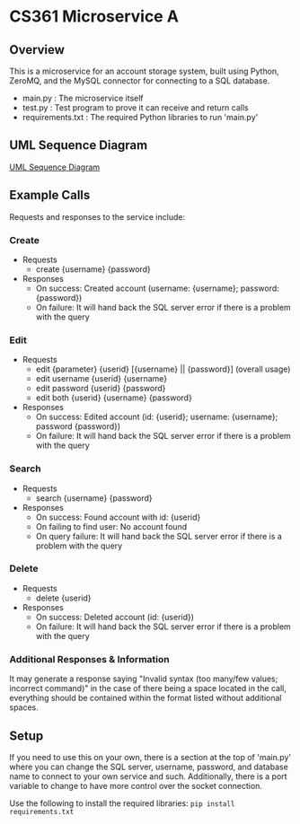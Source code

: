 # CS361 Microservice A

## Overview
This is a microservice for an account storage system, built using Python, ZeroMQ, and the MySQL connector for connecting to a SQL database.

- main.py : The microservice itself
- test.py : Test program to prove it can receive and return calls
- requirements.txt : The required Python libraries to run 'main.py'

## UML Sequence Diagram
[UML Sequence Diagram](https://github.com/meows4h/CS361-MSA/blob/main/images/UMLDiagram.PNG)

## Example Calls
Requests and responses to the service include:

### Create
- Requests
    - create {username} {password}
- Responses
    - On success: Created account (username: {username}; password: {password})
    - On failure: It will hand back the SQL server error if there is a problem with the query

### Edit
- Requests
    - edit {parameter} {userid} [{username} || {password}] (overall usage)
    - edit username {userid} {username}
    - edit password {userid} {password}
    - edit both {userid} {username} {password}
- Responses
    - On success: Edited account (id: {userid}; username: {username}; password {password})
    - On failure: It will hand back the SQL server error if there is a problem with the query

### Search
- Requests
    - search {username} {password}
- Responses
    - On success: Found account with id: {userid}
    - On failing to find user: No account found
    - On query failure: It will hand back the SQL server error if there is a problem with the query

### Delete
- Requests
    - delete {userid}
- Responses
    - On success: Deleted account (id: {userid})
    - On failure: It will hand back the SQL server error if there is a problem with the query

### Additional Responses & Information
It may generate a response saying "Invalid syntax (too many/few values; incorrect command)" in the case of there being a space located in the call, everything should be contained within the format listed without additional spaces.

## Setup
If you need to use this on your own, there is a section at the top of 'main.py' where you can change the SQL server, username, password, and database name to connect to your own service and such. Additionally, there is a port variable to change to have more control over the socket connection.

Use the following to install the required libraries:
```pip install requirements.txt```